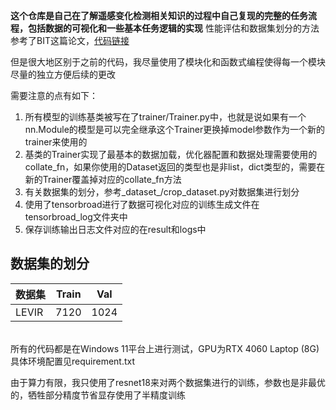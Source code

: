 **这个仓库是自己在了解遥感变化检测相关知识的过程中自己复现的完整的任务流程，包括数据的可视化和一些基本任务逻辑的实现**
性能评估和数据集划分的方法参考了BIT这篇论文，[代码链接](https://github.com/justchenhao/BIT_CD/blob/master/main_cd.py)

但是很大地区别于之前的代码，我尽量使用了模块化和函数式编程使得每一个模块尽量的独立方便后续的更改

需要注意的点有如下：
1. 所有模型的训练基类被写在了trainer/Trainer.py中，也就是说如果有一个nn.Module的模型是可以完全继承这个Trainer更换掉model参数作为一个新的trainer来使用的
2. 基类的Trainer实现了最基本的数据加载，优化器配置和数据处理需要使用的collate_fn，如果你使用的Dataset返回的类型也是非list，dict类型的，需要在新的Trainer覆盖掉对应的collate_fn方法
3. 有关数据集的划分，参考_dataset_/crop_dataset.py对数据集进行划分
4. 使用了tensorbroad进行了数据可视化对应的训练生成文件在tensorbroad_log文件夹中
5. 保存训练输出日志文件对应的在result和logs中

## 数据集的划分
| 数据集    | Train              | Val  |
|--------|--------------------|------|
| LEVIR  | 7120               | 1024 |

<br>
所有的代码都是在Windows 11平台上进行测试，GPU为RTX 4060 Laptop (8G) 具体环境配置见requirement.txt

由于算力有限，我只使用了resnet18来对两个数据集进行的训练，参数也是非最优的，牺牲部分精度节省显存使用了半精度训练
<br>



